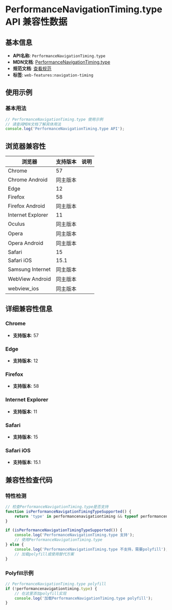 # PerformanceNavigationTiming.type API 兼容性数据

## 基本信息

- **API名称**: `PerformanceNavigationTiming.type`
- **MDN文档**: [PerformanceNavigationTiming.type](https://developer.mozilla.org/docs/Web/API/PerformanceNavigationTiming/type)
- **规范文档**: [查看规范](https://w3c.github.io/navigation-timing/#dom-performancenavigationtiming-type)
- **标签**: `web-features:navigation-timing`

## 使用示例

### 基本用法

```javascript
// PerformanceNavigationTiming.type 使用示例
// 请查阅MDN文档了解具体用法
console.log('PerformanceNavigationTiming.type API');
```

## 浏览器兼容性

| 浏览器 | 支持版本 | 说明 |
|--------|----------|------|
| Chrome | 57 |  |
| Chrome Android | 同主版本 |  |
| Edge | 12 |  |
| Firefox | 58 |  |
| Firefox Android | 同主版本 |  |
| Internet Explorer | 11 |  |
| Oculus | 同主版本 |  |
| Opera | 同主版本 |  |
| Opera Android | 同主版本 |  |
| Safari | 15 |  |
| Safari iOS | 15.1 |  |
| Samsung Internet | 同主版本 |  |
| WebView Android | 同主版本 |  |
| webview_ios | 同主版本 |  |

## 详细兼容性信息

### Chrome

- **支持版本**: 57

### Edge

- **支持版本**: 12

### Firefox

- **支持版本**: 58

### Internet Explorer

- **支持版本**: 11

### Safari

- **支持版本**: 15

### Safari iOS

- **支持版本**: 15.1

## 兼容性检查代码

### 特性检测

```javascript
// 检查PerformanceNavigationTiming.type是否支持
function isPerformanceNavigationTimingTypeSupported() {
    return 'type' in performancenavigationtiming && typeof performancenavigationtiming.type === 'function';
}

if (isPerformanceNavigationTimingTypeSupported()) {
    console.log('PerformanceNavigationTiming.type 支持');
    // 使用PerformanceNavigationTiming.type
} else {
    console.log('PerformanceNavigationTiming.type 不支持，需要polyfill');
    // 加载polyfill或使用替代方案
}
```

### Polyfill示例

```javascript
// PerformanceNavigationTiming.type polyfill
if (!performancenavigationtiming.type) {
    // 在这里添加polyfill实现
    console.log('加载PerformanceNavigationTiming.type polyfill');
}
```

